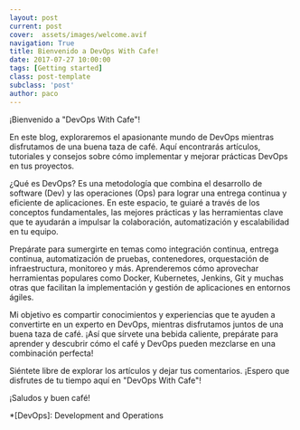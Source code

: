 ```yaml
---
layout: post
current: post
cover:  assets/images/welcome.avif
navigation: True
title: Bienvenido a DevOps With Cafe!
date: 2017-07-27 10:00:00
tags: [Getting started]
class: post-template
subclass: 'post'
author: paco
---
```


¡Bienvenido a "DevOps With Cafe"!

En este blog, exploraremos el apasionante mundo de DevOps mientras disfrutamos de una buena taza de café. Aquí encontrarás artículos, tutoriales y consejos sobre cómo implementar y mejorar prácticas DevOps en tus proyectos.

¿Qué es DevOps? Es una metodología que combina el desarrollo de software (Dev) y las operaciones (Ops) para lograr una entrega continua y eficiente de aplicaciones. En este espacio, te guiaré a través de los conceptos fundamentales, las mejores prácticas y las herramientas clave que te ayudarán a impulsar la colaboración, automatización y escalabilidad en tu equipo.

Prepárate para sumergirte en temas como integración continua, entrega continua, automatización de pruebas, contenedores, orquestación de infraestructura, monitoreo y más. Aprenderemos cómo aprovechar herramientas populares como Docker, Kubernetes, Jenkins, Git y muchas otras que facilitan la implementación y gestión de aplicaciones en entornos ágiles.

Mi objetivo es compartir conocimientos y experiencias que te ayuden a convertirte en un experto en DevOps, mientras disfrutamos juntos de una buena taza de café. ¡Así que sírvete una bebida caliente, prepárate para aprender y descubrir cómo el café y DevOps pueden mezclarse en una combinación perfecta!

Siéntete libre de explorar los artículos y dejar tus comentarios. ¡Espero que disfrutes de tu tiempo aquí en "DevOps With Cafe"!

¡Saludos y buen café!

*[DevOps]: Development and Operations
